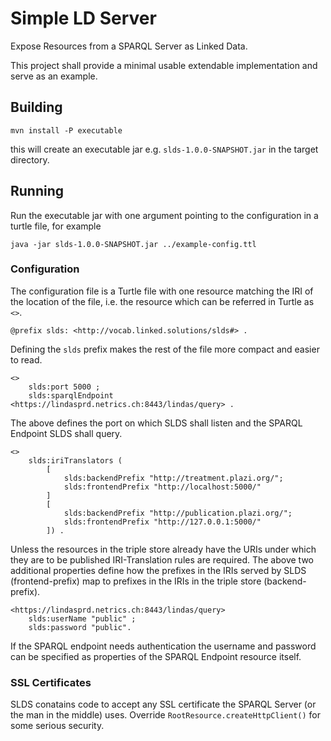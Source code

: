 # Simple LD Server

Expose Resources from a SPARQL Server as Linked Data.

This project shall provide a minimal usable extendable implementation and serve
as an example.

## Building

    mvn install -P executable

this will create an executable jar e.g. `slds-1.0.0-SNAPSHOT.jar` in the target
directory.

## Running

Run the executable jar with one argument pointing to the configuration in a
turtle file, for example

    java -jar slds-1.0.0-SNAPSHOT.jar ../example-config.ttl

### Configuration

The configuration file is a Turtle file with one resource matching the IRI of
the location of the file, i.e. the resource which can be referred in Turtle as 
`<>`.

```
@prefix slds: <http://vocab.linked.solutions/slds#> .
```
Defining the `slds` prefix makes the rest of the file more compact and easier
to read.
```
<> 
    slds:port 5000 ;
    slds:sparqlEndpoint <https://lindasprd.netrics.ch:8443/lindas/query> .
```
The above defines the port on which SLDS shall listen and the SPARQL Endpoint
SLDS shall query. 

```
<>
    slds:iriTranslators (
        [
            slds:backendPrefix "http://treatment.plazi.org/"; 
            slds:frontendPrefix "http://localhost:5000/"
        ]
        [
            slds:backendPrefix "http://publication.plazi.org/"; 
            slds:frontendPrefix "http://127.0.0.1:5000/"
        ]) .
```
Unless the resources in the triple store already have the URIs under which they 
are to be published IRI-Translation rules are required. The above two additional
properties define how the prefixes in the IRIs served by SLDS (frontend-prefix) 
map to prefixes in the IRIs in the triple store (backend-prefix).

```
<https://lindasprd.netrics.ch:8443/lindas/query> 
    slds:userName "public" ;
    slds:password "public".
```
If the SPARQL endpoint needs authentication the username and password can be
specified as properties of the SPARQL Endpoint resource itself.

### SSL Certificates

SLDS conatains code to accept any SSL certificate the SPARQL Server (or the man
in the middle) uses. Override `RootResource.createHttpClient()` for some serious
security.  